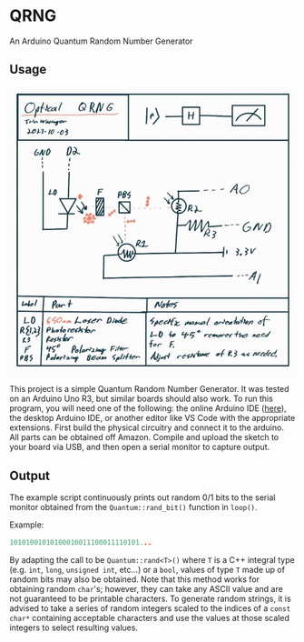 # QRNG
An Arduino Quantum Random Number Generator
## Usage
![Project Diagram](diagram.jpg)

This project is a simple Quantum Random Number Generator. It was tested on an Arduino Uno R3, but similar boards should also work. To run this program, you will need one of the following: the online Arduino IDE ([here](https://create.arduino.cc/editor)), the desktop Arduino IDE, or another editor like VS Code with the appropriate extensions. First build the physical circuitry and connect it to the arduino. All parts can be obtained off Amazon. Compile and upload the sketch to your board via USB, and then open a serial monitor to capture output.
## Output
The example script continuously prints out random 0/1 bits to the serial monitor obtained from the `Quantum::rand_bit()` function in `loop()`.

Example:
```c
10101001010100010011100011110101...
```

By adapting the call to be `Quantum::rand<T>()` where `T` is a C++ integral type (e.g. `int`, `long`, `unsigned int`, etc...) or a `bool`, values of type `T` made up of random bits may also be obtained. Note that this method works for obtaining random `char`'s; however, they can take any ASCII value and are not guaranteed to be printable characters. To generate random strings, it is advised to take a series of random integers scaled to the indices of a `const char*` containing acceptable characters and use the values at those scaled integers to select resulting values.
